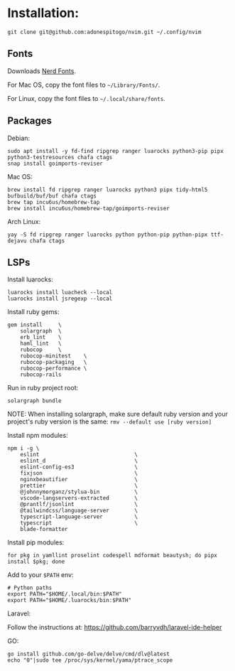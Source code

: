 # Installation:

```
git clone git@github.com:adonespitogo/nvim.git ~/.config/nvim
```

## Fonts

Downloads [Nerd Fonts](https://github.com/ryanoasis/nerd-fonts/releases).

For Mac OS, copy the font files to `~/Library/Fonts/`.

For Linux, copy the font files to `~/.local/share/fonts`.

## Packages

Debian:

```
sudo apt install -y fd-find ripgrep ranger luarocks python3-pip pipx python3-testresources chafa ctags
snap install goimports-reviser
```

Mac OS:

```
brew install fd ripgrep ranger luarocks python3 pipx tidy-html5 bufbuild/buf/buf chafa ctags
brew tap incu6us/homebrew-tap
brew install incu6us/homebrew-tap/goimports-reviser
```

Arch Linux:

```
yay -S fd ripgrep ranger luarocks python python-pip python-pipx ttf-dejavu chafa ctags
```

## LSPs

Install luarocks:

```
luarocks install luacheck --local
luarocks install jsregexp --local
```

Install ruby gems:

```
gem install     \
    solargraph  \
    erb_lint    \
    haml_lint   \
    rubocop     \
    rubocop-minitest    \
    rubocop-packaging   \
    rubocop-performance \
    rubocop-rails
```

Run in ruby project root:

```
solargraph bundle
```

NOTE: When installing solargraph, make sure default ruby version and your project's ruby version is the same: `rmv --default use [ruby version]`

Install npm modules:

```
npm i -g \
    eslint                              \
    eslint_d                            \
    eslint-config-es3                   \
    fixjson                             \
    nginxbeautifier                     \
    prettier                            \
    @johnnymorganz/stylua-bin           \
    vscode-langservers-extracted        \
    @prantlf/jsonlint                   \
    @tailwindcss/language-server        \
    typescript-language-server          \
    typescript                          \
    blade-formatter
```

Install pip modules:

```
for pkg in yamllint proselint codespell mdformat beautysh; do pipx install $pkg; done
```

Add to your `$PATH` env:

```
# Python paths
export PATH="$HOME/.local/bin:$PATH"
export PATH="$HOME/.luarocks/bin:$PATH"
```

Laravel:

Follow the instructions at: https://github.com/barryvdh/laravel-ide-helper

GO:

```
go install github.com/go-delve/delve/cmd/dlv@latest
echo "0"|sudo tee /proc/sys/kernel/yama/ptrace_scope
```
